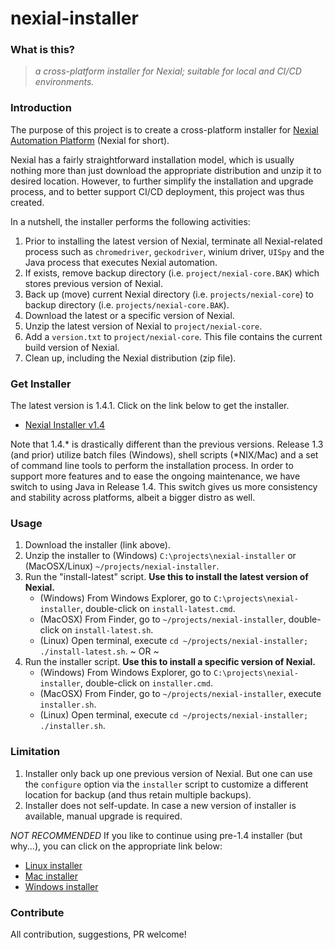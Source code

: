 # nexial-installer

### What is this?
> _a cross-platform installer for Nexial; suitable for local and CI/CD environments._


### Introduction
The purpose of this project is to create a cross-platform installer for 
[Nexial Automation Platform](https://github.com/nexiality/nexial-core) (Nexial for short).

Nexial has a fairly straightforward installation model, which is usually nothing more than just download the appropriate 
distribution and unzip it to desired location. However, to further simplify the installation and upgrade process, and to
better support CI/CD deployment, this project was thus created.

In a nutshell, the installer performs the following activities:
1. Prior to installing the latest version of Nexial, terminate all Nexial-related process such as `chromedriver`, 
   `geckodriver`, winium driver, `UISpy` and the Java process that executes Nexial automation.
2. If exists, remove backup directory (i.e. `project/nexial-core.BAK`) which stores previous version of Nexial. 
3. Back up (move) current Nexial directory (i.e. `projects/nexial-core`) to backup directory 
   (i.e. `projects/nexial-core.BAK`).
4. Download the latest or a specific version of Nexial.
5. Unzip the latest version of Nexial to `project/nexial-core`.
6. Add a `version.txt` to `project/nexial-core`. This file contains the current build version of Nexial.
7. Clean up, including the Nexial distribution (zip file).


### Get Installer
The latest version is 1.4.1. Click on the link below to get the installer.
- [Nexial Installer v1.4](https://github.com/nexiality/nexial-installer/releases/download/nexial-installer-v1.4.1/nexial-installer-1.4.1.zip)

Note that 1.4.* is drastically different than the previous versions. Release 1.3 (and prior) utilize batch files (Windows),
shell scripts (*NIX/Mac) and a set of command line tools to perform the installation process. In order to support more
features and to ease the ongoing maintenance, we have switch to using Java in Release 1.4. This switch gives us more
consistency and stability across platforms, albeit a bigger distro as well. 


### Usage
1. Download the installer (link above).
2. Unzip the installer to (Windows) `C:\projects\nexial-installer` or (MacOSX/Linux) `~/projects/nexial-installer`.
3. Run the "install-latest" script. **Use this to install the latest version of Nexial.**
   - (Windows) From Windows Explorer, go to `C:\projects\nexial-installer`, double-click on `install-latest.cmd`.
   - (MacOSX) From Finder, go to `~/projects/nexial-installer`, double-click on `install-latest.sh`.
   - (Linux) Open terminal, execute `cd ~/projects/nexial-installer; ./install-latest.sh`.
   ~ OR ~
4. Run the installer script. **Use this to install a specific version of Nexial.**
   - (Windows) From Windows Explorer, go to `C:\projects\nexial-installer`, double-click on `installer.cmd`.
   - (MacOSX) From Finder, go to `~/projects/nexial-installer`, execute `installer.sh`.
   - (Linux) Open terminal, execute `cd ~/projects/nexial-installer; ./installer.sh`.


### Limitation
1. Installer only back up one previous version of Nexial. But one can use the `configure` option via the `installer` 
   script to customize a different location for backup (and thus retain multiple backups).
2. Installer does not self-update. In case a new version of installer is available, manual upgrade is required.


_NOT RECOMMENDED_ If you like to continue using pre-1.4 installer (but why...), you can click on the appropriate link below:
- [Linux installer](https://github.com/nexiality/nexial-installer/releases/download/nexial-installer-v1.3/nexial-installer.linux.zip)
- [Mac installer](https://github.com/nexiality/nexial-installer/releases/download/nexial-installer-v1.3/nexial-installer.mac.zip)
- [Windows installer](https://github.com/nexiality/nexial-installer/releases/download/nexial-installer-v1.3/nexial-installer.windows.zip)


### Contribute
All contribution, suggestions, PR welcome!
